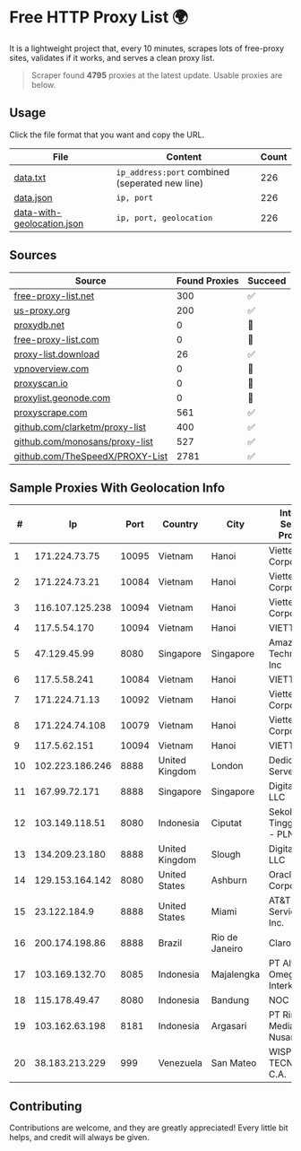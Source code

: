 
# Free HTTP Proxy List 🌍

It is a lightweight project that, every 10 minutes, scrapes lots of free-proxy sites, validates if it works, and serves a clean proxy list.


> Scraper found **4795** proxies at the latest update. Usable proxies are below.

## Usage

Click the file format that you want and copy the URL.


|File|Content|Count|
|----|-------|-----|
|[data.txt](https://raw.githubusercontent.com/themiralay/Proxy-List-World/master/data.txt)|`ip_address:port` combined (seperated new line)|226|
|[data.json](https://raw.githubusercontent.com/themiralay/Proxy-List-World/master/data.json)|`ip, port`|226|
|[data-with-geolocation.json](https://raw.githubusercontent.com/themiralay/Proxy-List-World/master/data-with-geolocation.json)|`ip, port, geolocation`|226|

## Sources

|Source|Found Proxies|Succeed|
|------|-------------|-------|
|[free-proxy-list.net](https://free-proxy-list.net)|300|✅|
|[us-proxy.org](https://www.us-proxy.org)|200|✅|
|[proxydb.net](http://proxydb.net)|0|🚫|
|[free-proxy-list.com](https://free-proxy-list.com/?page=&port=&type%5B%5D=http&type%5B%5D=https&up_time=0&search=Search)|0|🚫|
|[proxy-list.download](https://www.proxy-list.download/HTTP)|26|✅|
|[vpnoverview.com](https://vpnoverview.com/privacy/anonymous-browsing/free-proxy-servers)|0|🚫|
|[proxyscan.io](https://www.proxyscan.io)|0|🚫|
|[proxylist.geonode.com](https://proxylist.geonode.com/api/proxy-list?limit=300&page=1&sort_by=lastChecked&sort_type=desc&protocols=http,https)|0|🚫|
|[proxyscrape.com](https://api.proxyscrape.com/v2/?request=displayproxies&protocol=http&timeout=10000&country=all&ssl=all&anonymity=all)|561|✅|
|[github.com/clarketm/proxy-list](https://raw.githubusercontent.com/clarketm/proxy-list/master/proxy-list-raw.txt)|400|✅|
|[github.com/monosans/proxy-list](https://raw.githubusercontent.com/monosans/proxy-list/main/proxies/http.txt)|527|✅|
|[github.com/TheSpeedX/PROXY-List](https://raw.githubusercontent.com/TheSpeedX/PROXY-List/master/http.txt)|2781|✅|


## Sample Proxies With Geolocation Info

|#|Ip|Port|Country|City|Internet Service Provider|
|-|--|----|-------|----|-------------------------|
|1|171.224.73.75|10095|Vietnam|Hanoi|Viettel Corporation|
|2|171.224.73.21|10084|Vietnam|Hanoi|Viettel Corporation|
|3|116.107.125.238|10094|Vietnam|Hanoi|Viettel Corporation|
|4|117.5.54.170|10094|Vietnam|Hanoi|VIETTEL|
|5|47.129.45.99|8080|Singapore|Singapore|Amazon Technologies Inc|
|6|117.5.58.241|10084|Vietnam|Hanoi|VIETTEL|
|7|171.224.71.13|10092|Vietnam|Hanoi|Viettel Corporation|
|8|171.224.74.108|10079|Vietnam|Hanoi|Viettel Corporation|
|9|117.5.62.151|10094|Vietnam|Hanoi|VIETTEL|
|10|102.223.186.246|8888|United Kingdom|London|Dedicated Servers|
|11|167.99.72.171|8888|Singapore|Singapore|DigitalOcean, LLC|
|12|103.149.118.51|8080|Indonesia|Ciputat|Sekolah Tinggi Teknik - PLN|
|13|134.209.23.180|8888|United Kingdom|Slough|DigitalOcean, LLC|
|14|129.153.164.142|8080|United States|Ashburn|Oracle Corporation|
|15|23.122.184.9|8888|United States|Miami|AT&T Services, Inc.|
|16|200.174.198.86|8888|Brazil|Rio de Janeiro|Claro S.A|
|17|103.169.132.70|8085|Indonesia|Majalengka|PT Alfa Omega Interkoneksi|
|18|115.178.49.47|8080|Indonesia|Bandung|NOC SIMAYA|
|19|103.162.63.198|8181|Indonesia|Argasari|PT Ring Media Nusantara|
|20|38.183.213.229|999|Venezuela|San Mateo|WISP TECNOGER, C.A.|



## Contributing

Contributions are welcome, and they are greatly appreciated! Every
little bit helps, and credit will always be given.

